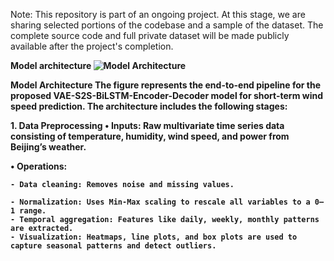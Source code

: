 Note: This repository is part of an ongoing project. At this stage, we are sharing selected portions of the codebase and a sample of the dataset. The complete source code and full private dataset will be made publicly available after the project's completion.

<B> Model architecture<B>
![Model Architecture](https://github.com/user-attachments/assets/4faa0398-ed89-4d40-be38-a0759da13e48)

<B> Model Architecture <B>
The figure represents the end-to-end pipeline for the proposed VAE-S2S-BiLSTM-Encoder-Decoder model for short-term wind speed prediction. The architecture includes the following stages:


<B> 1. Data Preprocessing <B> 
• Inputs: Raw multivariate time series data consisting of temperature, humidity, wind speed, and power from Beijing’s weather.

• Operations:

    - Data cleaning: Removes noise and missing values.

    - Normalization: Uses Min-Max scaling to rescale all variables to a 0–1 range.
    - Temporal aggregation: Features like daily, weekly, monthly patterns are extracted.
    - Visualization: Heatmaps, line plots, and box plots are used to capture seasonal patterns and detect outliers.
